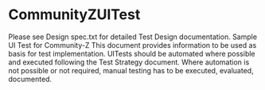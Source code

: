 # CommunityZUITest
Please see Design spec.txt for detailed Test Design documentation.
Sample UI Test for Community-Z
This document provides information to be used as basis for test implementation. UITests should be automated where possible and executed following the Test Strategy document. Where automation is not possible or not required, manual testing has to be executed, evaluated, documented.


